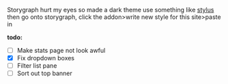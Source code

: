 Storygraph hurt my eyes so made a dark theme use something like [stylus](https://github.com/openstyles/stylus) then go onto storygraph, click the addon>write new style for this site>paste in

**todo:**
* [ ] Make stats page not look awful
* [X] Fix dropdown boxes
* [ ] Filter list pane
* [ ] Sort out top banner